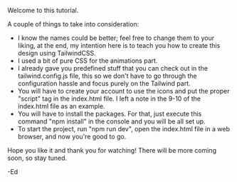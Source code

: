 Welcome to this tutorial.

A couple of things to take into consideration:

- I know the names could be better; feel free to change them to your liking, at the end, my intention here is to teach you how to create this design using TailwindCSS.
- I used a bit of pure CSS for the animations part.
- I already gave you predefined stuff that you can check out in the tailwind.config.js file, this so we don't have to go through the configuration hassle and focus purely on the Tailwind part.
- You will have to create your account to use the icons and put the proper "script" tag in the index.html file. I left a note in the 9-10 of the index.html file as an example.
- You will have to install the packages. For that, just execute this command "npm install" in the console and you will be all set up.
- To start the project, run "npm run dev", open the index.html file in a web browser, and now you're good to go.

Hope you like it and thank you for watching!
There will be more coming soon, so stay tuned.

-Ed
